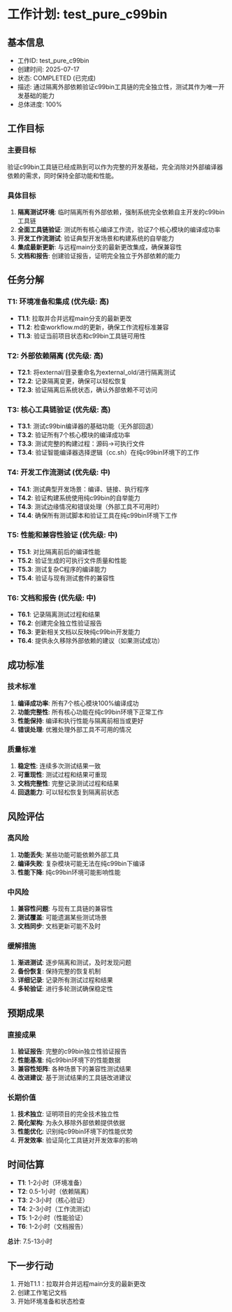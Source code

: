 # 工作计划: test_pure_c99bin

## 基本信息
- 工作ID: test_pure_c99bin
- 创建时间: 2025-07-17
- 状态: COMPLETED (已完成)
- 描述: 通过隔离外部依赖验证c99bin工具链的完全独立性，测试其作为唯一开发基础的能力
- 总体进度: 100%

## 工作目标

### 主要目标
验证c99bin工具链已经成熟到可以作为完整的开发基础，完全消除对外部编译器依赖的需求，同时保持全部功能和性能。

### 具体目标
1. **隔离测试环境**: 临时隔离所有外部依赖，强制系统完全依赖自主开发的c99bin工具链
2. **全面工具链验证**: 测试所有核心编译工作流，验证7个核心模块的编译成功率
3. **开发工作流测试**: 验证典型开发场景和构建系统的自举能力
4. **集成最新更新**: 与远程main分支的最新更改集成，确保兼容性
5. **文档和报告**: 创建验证报告，证明完全独立于外部依赖的能力

## 任务分解

### T1: 环境准备和集成 (优先级: 高)
- **T1.1**: 拉取并合并远程main分支的最新更改
- **T1.2**: 检查workflow.md的更新，确保工作流程标准兼容
- **T1.3**: 验证当前项目状态和c99bin工具链可用性

### T2: 外部依赖隔离 (优先级: 高)
- **T2.1**: 将external/目录重命名为external_old/进行隔离测试
- **T2.2**: 记录隔离变更，确保可以轻松恢复
- **T2.3**: 验证隔离后系统状态，确认外部依赖不可访问

### T3: 核心工具链验证 (优先级: 高)
- **T3.1**: 测试c99bin编译器的基础功能（无外部回退）
- **T3.2**: 验证所有7个核心模块的编译成功率
- **T3.3**: 测试完整的构建过程：源码→可执行文件
- **T3.4**: 验证智能编译器选择逻辑（cc.sh）在纯c99bin环境下的工作

### T4: 开发工作流测试 (优先级: 中)
- **T4.1**: 测试典型开发场景：编译、链接、执行程序
- **T4.2**: 验证构建系统使用纯c99bin的自举能力
- **T4.3**: 测试边缘情况和错误处理（外部工具不可用时）
- **T4.4**: 确保所有测试脚本和验证工具在纯c99bin环境下工作

### T5: 性能和兼容性验证 (优先级: 中)
- **T5.1**: 对比隔离前后的编译性能
- **T5.2**: 验证生成的可执行文件质量和性能
- **T5.3**: 测试复杂C程序的编译能力
- **T5.4**: 验证与现有测试套件的兼容性

### T6: 文档和报告 (优先级: 中)
- **T6.1**: 记录隔离测试过程和结果
- **T6.2**: 创建完全独立性验证报告
- **T6.3**: 更新相关文档以反映纯c99bin开发能力
- **T6.4**: 提供永久移除外部依赖的建议（如果测试成功）

## 成功标准

### 技术标准
1. **编译成功率**: 所有7个核心模块100%编译成功
2. **功能完整性**: 所有核心功能在纯c99bin环境下正常工作
3. **性能保持**: 编译和执行性能与隔离前相当或更好
4. **错误处理**: 优雅处理外部工具不可用的情况

### 质量标准
1. **稳定性**: 连续多次测试结果一致
2. **可重现性**: 测试过程和结果可重现
3. **文档完整性**: 完整记录测试过程和结果
4. **回退能力**: 可以轻松恢复到隔离前状态

## 风险评估

### 高风险
1. **功能丢失**: 某些功能可能依赖外部工具
2. **编译失败**: 复杂模块可能无法在纯c99bin下编译
3. **性能下降**: 纯c99bin环境可能影响性能

### 中风险
1. **兼容性问题**: 与现有工具链的兼容性
2. **测试覆盖**: 可能遗漏某些测试场景
3. **文档同步**: 文档更新可能不及时

### 缓解措施
1. **渐进测试**: 逐步隔离和测试，及时发现问题
2. **备份恢复**: 保持完整的恢复机制
3. **详细记录**: 记录所有测试过程和结果
4. **多轮验证**: 进行多轮测试确保稳定性

## 预期成果

### 直接成果
1. **验证报告**: 完整的c99bin独立性验证报告
2. **性能基准**: 纯c99bin环境下的性能数据
3. **兼容性矩阵**: 各种场景下的兼容性测试结果
4. **改进建议**: 基于测试结果的工具链改进建议

### 长期价值
1. **技术独立**: 证明项目的完全技术独立性
2. **简化架构**: 为永久移除外部依赖提供依据
3. **性能优化**: 识别纯c99bin环境下的性能优势
4. **开发效率**: 验证简化工具链对开发效率的影响

## 时间估算
- **T1**: 1-2小时（环境准备）
- **T2**: 0.5-1小时（依赖隔离）
- **T3**: 2-3小时（核心验证）
- **T4**: 2-3小时（工作流测试）
- **T5**: 1-2小时（性能验证）
- **T6**: 1-2小时（文档报告）

**总计**: 7.5-13小时

## 下一步行动
1. 开始T1.1：拉取并合并远程main分支的最新更改
2. 创建工作笔记文档
3. 开始环境准备和状态检查

